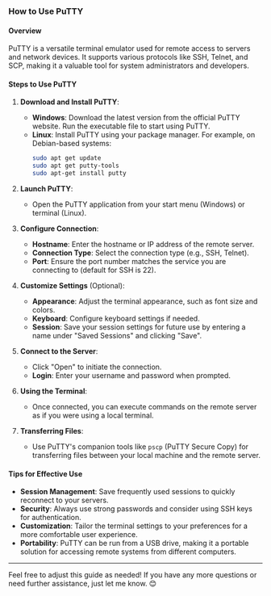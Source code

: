 ### How to Use PuTTY

#### Overview

PuTTY is a versatile terminal emulator used for remote access to servers and network devices. It supports various protocols like SSH, Telnet, and SCP, making it a valuable tool for system administrators and developers.

#### Steps to Use PuTTY

1. **Download and Install PuTTY**:
   - **Windows**: Download the latest version from the official PuTTY website. Run the executable file to start using PuTTY.
   - **Linux**: Install PuTTY using your package manager. For example, on Debian-based systems:
     ```bash
     sudo apt get update
     sudo apt get putty-tools
     sudo apt-get install putty
     ```

2. **Launch PuTTY**:
   - Open the PuTTY application from your start menu (Windows) or terminal (Linux).

3. **Configure Connection**:
   - **Hostname**: Enter the hostname or IP address of the remote server.
   - **Connection Type**: Select the connection type (e.g., SSH, Telnet).
   - **Port**: Ensure the port number matches the service you are connecting to (default for SSH is 22).

4. **Customize Settings** (Optional):
   - **Appearance**: Adjust the terminal appearance, such as font size and colors.
   - **Keyboard**: Configure keyboard settings if needed.
   - **Session**: Save your session settings for future use by entering a name under "Saved Sessions" and clicking "Save".

5. **Connect to the Server**:
   - Click "Open" to initiate the connection.
   - **Login**: Enter your username and password when prompted.

6. **Using the Terminal**:
   - Once connected, you can execute commands on the remote server as if you were using a local terminal.

7. **Transferring Files**:
   - Use PuTTY's companion tools like `pscp` (PuTTY Secure Copy) for transferring files between your local machine and the remote server.

#### Tips for Effective Use

- **Session Management**: Save frequently used sessions to quickly reconnect to your servers.
- **Security**: Always use strong passwords and consider using SSH keys for authentication.
- **Customization**: Tailor the terminal settings to your preferences for a more comfortable user experience.
- **Portability**: PuTTY can be run from a USB drive, making it a portable solution for accessing remote systems from different computers.

---

Feel free to adjust this guide as needed! If you have any more questions or need further assistance, just let me know. 😊